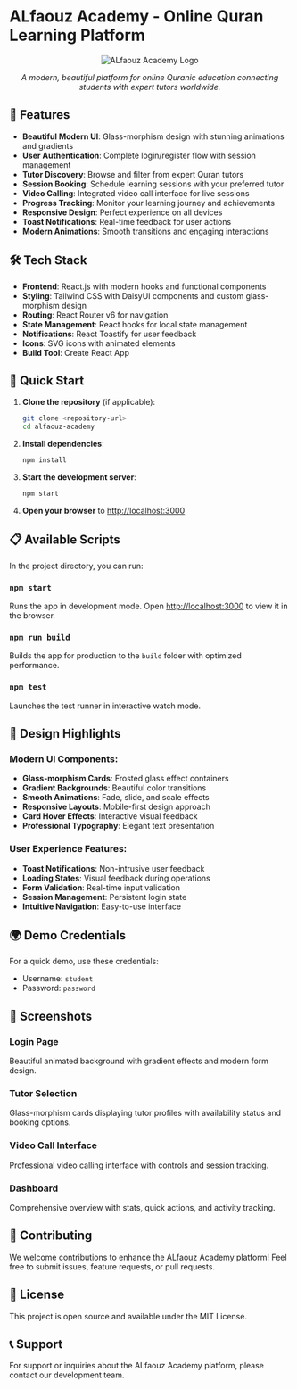 # ALfaouz Academy - Online Quran Learning Platform

<p align="center">
  <img src="https://img.icons8.com/color/96/000000/quran.png" alt="ALfaouz Academy Logo"/>
</p>

<p align="center">
  <em>A modern, beautiful platform for online Quranic education connecting students with expert tutors worldwide.</em>
</p>

## 🌟 Features

- **Beautiful Modern UI**: Glass-morphism design with stunning animations and gradients
- **User Authentication**: Complete login/register flow with session management
- **Tutor Discovery**: Browse and filter from expert Quran tutors
- **Session Booking**: Schedule learning sessions with your preferred tutor
- **Video Calling**: Integrated video call interface for live sessions
- **Progress Tracking**: Monitor your learning journey and achievements
- **Responsive Design**: Perfect experience on all devices
- **Toast Notifications**: Real-time feedback for user actions
- **Modern Animations**: Smooth transitions and engaging interactions

## 🛠️ Tech Stack

- **Frontend**: React.js with modern hooks and functional components
- **Styling**: Tailwind CSS with DaisyUI components and custom glass-morphism design
- **Routing**: React Router v6 for navigation
- **State Management**: React hooks for local state management
- **Notifications**: React Toastify for user feedback
- **Icons**: SVG icons with animated elements
- **Build Tool**: Create React App

## 🚀 Quick Start

1. **Clone the repository** (if applicable):
   ```bash
   git clone <repository-url>
   cd alfaouz-academy
   ```

2. **Install dependencies**:
   ```bash
   npm install
   ```

3. **Start the development server**:
   ```bash
   npm start
   ```

4. **Open your browser** to [http://localhost:3000](http://localhost:3000)

## 📋 Available Scripts

In the project directory, you can run:

### `npm start`
Runs the app in development mode. Open [http://localhost:3000](http://localhost:3000) to view it in the browser.

### `npm run build`
Builds the app for production to the `build` folder with optimized performance.

### `npm test`
Launches the test runner in interactive watch mode.

## 🎨 Design Highlights

### Modern UI Components:
- **Glass-morphism Cards**: Frosted glass effect containers
- **Gradient Backgrounds**: Beautiful color transitions
- **Smooth Animations**: Fade, slide, and scale effects
- **Responsive Layouts**: Mobile-first design approach
- **Card Hover Effects**: Interactive visual feedback
- **Professional Typography**: Elegant text presentation

### User Experience Features:
- **Toast Notifications**: Non-intrusive user feedback
- **Loading States**: Visual feedback during operations
- **Form Validation**: Real-time input validation
- **Session Management**: Persistent login state
- **Intuitive Navigation**: Easy-to-use interface

## 🌍 Demo Credentials

For a quick demo, use these credentials:
- Username: `student`
- Password: `password`

## 📸 Screenshots

### Login Page
Beautiful animated background with gradient effects and modern form design.

### Tutor Selection
Glass-morphism cards displaying tutor profiles with availability status and booking options.

### Video Call Interface
Professional video calling interface with controls and session tracking.

### Dashboard
Comprehensive overview with stats, quick actions, and activity tracking.

## 🤝 Contributing

We welcome contributions to enhance the ALfaouz Academy platform! Feel free to submit issues, feature requests, or pull requests.

## 📄 License

This project is open source and available under the MIT License.

## 📞 Support

For support or inquiries about the ALfaouz Academy platform, please contact our development team.
